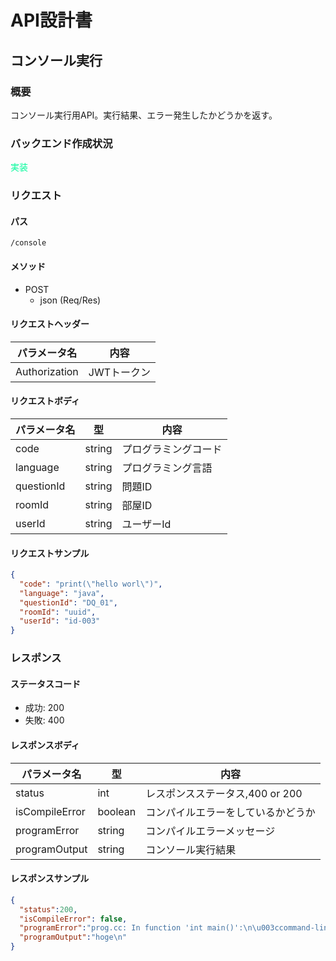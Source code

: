 # API設計書


<!----
未実装：#b22222
実装中：#87cefa
実装：#00fa9a
--->


## コンソール実行


### 概要

コンソール実行用API。実行結果、エラー発生したかどうかを返す。

### バックエンド作成状況
<font color="#00fa9a">実装</font>

### リクエスト

#### パス

`/console`

#### メソッド
- POST
  - json (Req/Res)

#### リクエストヘッダー

| パラメータ名       | 内容      |
|--------------|---------|
| Authorization       | JWTトークン |

#### リクエストボディ

| パラメータ名     | 型      | 内容         |
|------------|--------|------------|
| code       | string | プログラミングコード |
| language   | string | プログラミング言語  |
| questionId | string | 問題ID       |
| roomId     | string | 部屋ID       |
| userId     | string | ユーザーId     |



#### リクエストサンプル

```JSON
{
  "code": "print(\"hello worl\")",
  "language": "java",
  "questionId": "DQ_01",
  "roomId": "uuid",
  "userId": "id-003"
}
```

### レスポンス

#### ステータスコード

- 成功: 200
- 失敗: 400


#### レスポンスボディ

| パラメータ名 | 型       | 内容                    |
|--------|---------|-----------------------|
| status | int     | レスポンスステータス,400 or 200 |
| isCompileError | boolean | コンパイルエラーをしているかどうか     |
| programError  | string  | コンパイルエラーメッセージ         |
| programOutput | string  | コンソール実行結果             |

#### レスポンスサンプル

```JSON
{
  "status":200,
  "isCompileError": false,
  "programError":"prog.cc: In function 'int main()':\n\u003ccommand-line\u003e:0:3: warning: unused variable 'hogefuga' [-Wunused-variable]\nprog.cc:2:18: note: in expansion of macro 'x'\n int main() { int x = 0; std::cout \u003c\u003c \"hoge\" \u003c\u003c std::endl; }\n                  ^\n",
  "programOutput":"hoge\n"
}
```





